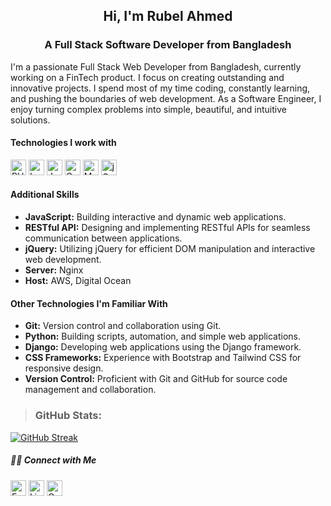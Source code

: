 <h2 align="center">Hi, I'm Rubel Ahmed</h2>

<h3 align="center">A Full Stack Software Developer from Bangladesh</h3>

I'm a passionate Full Stack Web Developer from Bangladesh, currently working on a FinTech product. I focus on creating outstanding and innovative projects. I spend most of my time coding, constantly learning, and pushing the boundaries of web development. As a Software Engineer, I enjoy turning complex problems into simple, beautiful, and intuitive solutions.

#### Technologies I work with

[<img src="https://img.shields.io/badge/PHP-282C34?style=flat&logo=PHP" alt="PHP logo" title="PHP" height="25" />](https://www.php.net/) [<img src="https://img.shields.io/badge/Laravel-282C34?style=flat&logo=Laravel" alt="Laravel logo" title="Laravel" height="25" />](https://laravel.com/) [<img src="https://img.shields.io/badge/JavaScript-282C34?logo=javascript&logoColor=F7DF1E" alt="JavaScript logo" title="JavaScript" height="25" />](https://developer.mozilla.org/en-US/docs/Web/JavaScript) [<img src="https://img.shields.io/badge/GraphQL-282C34?logo=graphql&logoColor=E10098" alt="GraphQL logo" title="GraphQL" height="25" />](https://graphql.org/) [<img src="https://img.shields.io/badge/MySQL-282C34?logo=mysql&logoColor=4479a1" alt="MySQL logo" title="MySQL" height="25" />](https://www.mysql.com/)  [<img src="https://img.shields.io/badge/jQuery-282C34?logo=jquery&logoColor=0769AD" alt="jQuery logo" title="jQuery" height="25" />](https://jquery.com/)

#### Additional Skills

- **JavaScript:** Building interactive and dynamic web applications.
- **RESTful API:** Designing and implementing RESTful APIs for seamless communication between applications.
- **jQuery:** Utilizing jQuery for efficient DOM manipulation and interactive web development.
- **Server:** Nginx
- **Host:** AWS, Digital Ocean

#### Other Technologies I'm Familiar With

- **Git:** Version control and collaboration using Git.
- **Python:** Building scripts, automation, and simple web applications.
- **Django:** Developing web applications using the Django framework.
- **CSS Frameworks:** Experience with Bootstrap and Tailwind CSS for responsive design.
- **Version Control:** Proficient with Git and GitHub for source code management and collaboration.

> ### GitHub Stats:
[![GitHub Streak](https://github-readme-streak-stats.herokuapp.com?user=rubelc914&theme=vue-dark&hide_border=true&date_format=j%20M%5B%20Y%5D)](https://git.io/streak-stats)


##### 🤝🏻 Connect with Me
[<img src="https://img.shields.io/badge/Facebook-1877F2?style=flat&logo=Facebook&logoColor=white" alt="Facebook logo" height="25" />](https://www.facebook.com/rubelahmedc/) [<img src="https://img.shields.io/badge/LinkedIn-0A66C2?style=flat&logo=LinkedIn&logoColor=white" alt="LinkedIn logo" height="25" />](https://www.linkedin.com/in/rubelc914/) [<img src="https://img.shields.io/badge/Gmail-D14836?style=flat&logo=Gmail&logoColor=white" alt="Gmail logo" height="25" />](mailto:rubelc914@gmail.com)

